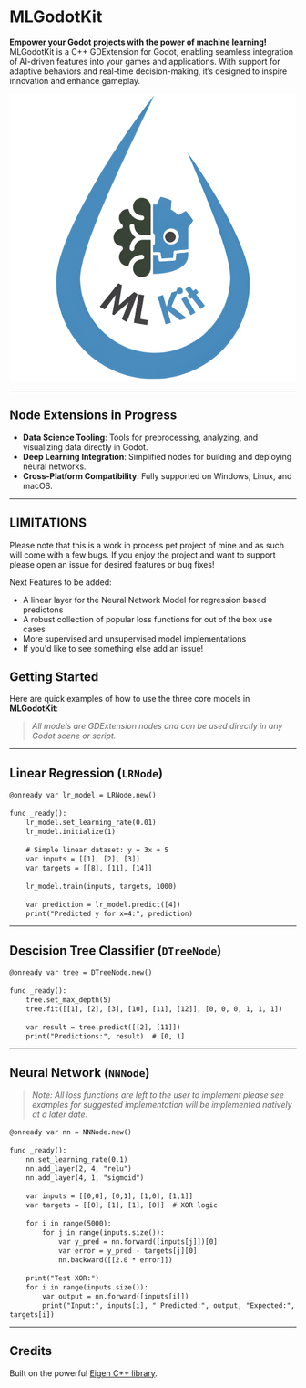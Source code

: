 # MLGodotKit

**Empower your Godot projects with the power of machine learning!**  
MLGodotKit is a C++ GDExtension for Godot, enabling seamless integration of AI-driven features into your games and applications. With support for adaptive behaviors and real-time decision-making, it’s designed to inspire innovation and enhance gameplay.

<p align="center">
  <img src="MLGodotKit_logo.png" alt="MLGodotKit Logo" width="1000"/>
</p>

---

## Node Extensions in Progress
- **Data Science Tooling**: Tools for preprocessing, analyzing, and visualizing data directly in Godot.
- **Deep Learning Integration**: Simplified nodes for building and deploying neural networks.
- **Cross-Platform Compatibility**: Fully supported on Windows, Linux, and macOS.

---

## LIMITATIONS
Please note that this is a work in process pet project of mine and as such will come with a few bugs. If you
enjoy the project and want to support please open an issue for desired features or bug fixes! 

Next Features to be added:
- A linear layer for the Neural Network Model for regression based predictons
- A robust collection of popular loss functions for out of the box use cases
- More supervised and unsupervised model implementations
- If you'd like to see something else add an issue!

## Getting Started

Here are quick examples of how to use the three core models in **MLGodotKit**:

> *All models are GDExtension nodes and can be used directly in any Godot scene or script.*

---

## Linear Regression (`LRNode`)

```gdscript
@onready var lr_model = LRNode.new()

func _ready():
	lr_model.set_learning_rate(0.01)
	lr_model.initialize(1)

	# Simple linear dataset: y = 3x + 5
	var inputs = [[1], [2], [3]]
	var targets = [[8], [11], [14]]

	lr_model.train(inputs, targets, 1000)

	var prediction = lr_model.predict([4])
	print("Predicted y for x=4:", prediction)
```

---

## Descision Tree Classifier (`DTreeNode`)

```gdscript
@onready var tree = DTreeNode.new()

func _ready():
	tree.set_max_depth(5)
	tree.fit([[1], [2], [3], [10], [11], [12]], [0, 0, 0, 1, 1, 1])

	var result = tree.predict([[2], [11]])
	print("Predictions:", result)  # [0, 1]
```
---

## Neural Network (`NNNode`)

> *Note: All loss functions are left to the user to implement please see examples for suggested implementation
will be implemented natively at a later date.*

```gdscript
@onready var nn = NNNode.new()

func _ready():
	nn.set_learning_rate(0.1)
	nn.add_layer(2, 4, "relu")
	nn.add_layer(4, 1, "sigmoid")

	var inputs = [[0,0], [0,1], [1,0], [1,1]]
	var targets = [[0], [1], [1], [0]]  # XOR logic

	for i in range(5000):
		for j in range(inputs.size()):
			var y_pred = nn.forward([inputs[j]])[0]
			var error = y_pred - targets[j][0]
			nn.backward([[2.0 * error]])

	print("Test XOR:")
	for i in range(inputs.size()):
		var output = nn.forward([inputs[i]])
		print("Input:", inputs[i], " Predicted:", output, "Expected:", targets[i])

```
---

## Credits
Built on the powerful [Eigen C++ library](https://eigen.tuxfamily.org/).



